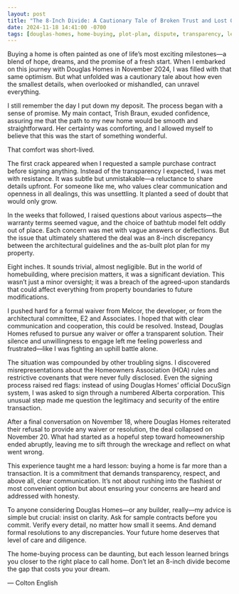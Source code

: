```yaml
---
layout: post
title: "The 8-Inch Divide: A Cautionary Tale of Broken Trust and Lost Opportunity with Douglas Homes"
date: 2024-11-18 14:41:00 -0700
tags: [douglas-homes, home-buying, plot-plan, dispute, transparency, lessons-learned]
---
```


Buying a home is often painted as one of life’s most exciting milestones—a blend of hope, dreams, and the promise of a fresh start. When I embarked on this journey with Douglas Homes in November 2024, I was filled with that same optimism. But what unfolded was a cautionary tale about how even the smallest details, when overlooked or mishandled, can unravel everything.

I still remember the day I put down my deposit. The process began with a sense of promise. My main contact, Trish Braun, exuded confidence, assuring me that the path to my new home would be smooth and straightforward. Her certainty was comforting, and I allowed myself to believe that this was the start of something wonderful.

That comfort was short-lived.

The first crack appeared when I requested a sample purchase contract before signing anything. Instead of the transparency I expected, I was met with resistance. It was subtle but unmistakable—a reluctance to share details upfront. For someone like me, who values clear communication and openness in all dealings, this was unsettling. It planted a seed of doubt that would only grow.

In the weeks that followed, I raised questions about various aspects—the warranty terms seemed vague, and the choice of bathtub model felt oddly out of place. Each concern was met with vague answers or deflections. But the issue that ultimately shattered the deal was an 8-inch discrepancy between the architectural guidelines and the as-built plot plan for my property.

Eight inches. It sounds trivial, almost negligible. But in the world of homebuilding, where precision matters, it was a significant deviation. This wasn’t just a minor oversight; it was a breach of the agreed-upon standards that could affect everything from property boundaries to future modifications.

I pushed hard for a formal waiver from Melcor, the developer, or from the architectural committee, E2 and Associates. I hoped that with clear communication and cooperation, this could be resolved. Instead, Douglas Homes refused to pursue any waiver or offer a transparent solution. Their silence and unwillingness to engage left me feeling powerless and frustrated—like I was fighting an uphill battle alone.

The situation was compounded by other troubling signs. I discovered misrepresentations about the Homeowners Association (HOA) rules and restrictive covenants that were never fully disclosed. Even the signing process raised red flags: instead of using Douglas Homes’ official DocuSign system, I was asked to sign through a numbered Alberta corporation. This unusual step made me question the legitimacy and security of the entire transaction.

After a final conversation on November 18, where Douglas Homes reiterated their refusal to provide any waiver or resolution, the deal collapsed on November 20. What had started as a hopeful step toward homeownership ended abruptly, leaving me to sift through the wreckage and reflect on what went wrong.

This experience taught me a hard lesson: buying a home is far more than a transaction. It is a commitment that demands transparency, respect, and above all, clear communication. It’s not about rushing into the flashiest or most convenient option but about ensuring your concerns are heard and addressed with honesty.

To anyone considering Douglas Homes—or any builder, really—my advice is simple but crucial: insist on clarity. Ask for sample contracts before you commit. Verify every detail, no matter how small it seems. And demand formal resolutions to any discrepancies. Your future home deserves that level of care and diligence.

The home-buying process can be daunting, but each lesson learned brings you closer to the right place to call home. Don’t let an 8-inch divide become the gap that costs you your dream.

— Colton English
